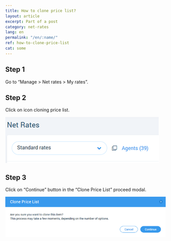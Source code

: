 ```yaml
---
title: How to clone price list?
layout: article
excerpt: Part of a post
category: net-rates
lang: en
permalink: "/en/:name/"
ref: how-to-clone-price-list
cat: some
---
```


## **Step 1**

Go to “Manage > Net rates > My rates”. 

## **Step 2**

Click on icon cloning price list. 

![How_to_clone_price-list1](/assets/images/how_to_clone_price-list1.png)

## **Step 3**

Click on “Continue” button in the “Clone Price List” proceed modal. 

![How_to_clone_price-list2](/assets/images/how_to_clone_price-list2.png)
